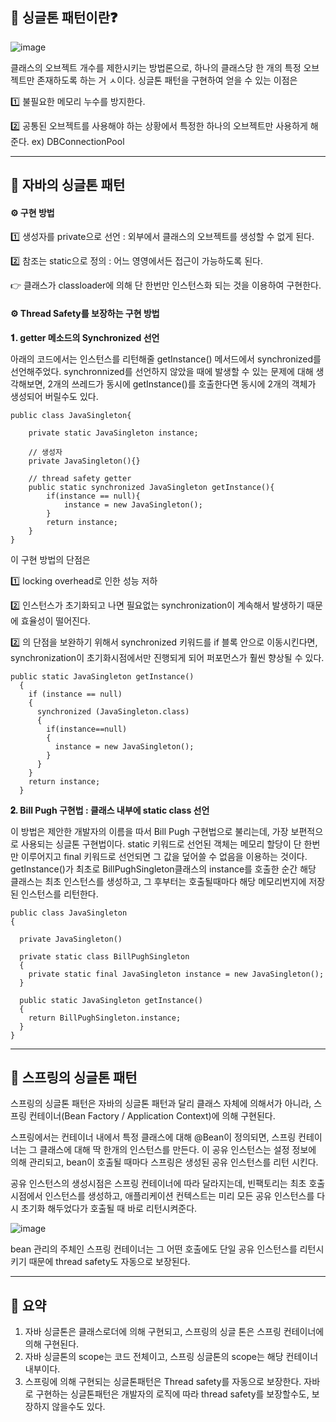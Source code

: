 ## 🔎 **싱글톤 패턴이란❓**

![image](https://user-images.githubusercontent.com/96826217/213198696-80b8c63d-dab9-48d1-a5b9-72faa10cc261.png)


클래스의 오브젝트 개수를 제한시키는 방법론으로, 하나의 클래스당 한 개의 특정 오브젝트만 존재하도록 하는 거 ㅅ이다. 싱글톤 패턴을 구현하여 얻을 수 있는 이점은

1️⃣ 불필요한 메모리 누수를 방지한다.

2️⃣ 공통된 오브젝트를 사용해야 하는 상황에서 특정한 하나의 오브젝트만 사용하게 해준다. ex) DBConnectionPool

---

## **🔎 자바의 싱글톤 패턴**

#### **⚙️ 구현 방법**

1️⃣ 생성자를 private으로 선언 : 외부에서 클래스의 오브젝트를 생성할 수 없게 된다.

2️⃣ 참조는 static으로 정의 : 어느 영영에서든 접근이 가능하도록 된다.

👉 클래스가 classloader에 의해 단 한번만 인스턴스화 되는 것을 이용하여 구현한다.

#### **⚙️ Thread Safety를 보장하는 구현 방법**

**𝟏. getter 메소드의 Synchronized 선언**

아래의 코드에서는 인스턴스를 리턴해줄 getInstance() 메서드에서 synchronized를 선언해주었다. synchronnized를 선언하지 않았을 때에 발생할 수 있는 문제에 대해 생각해보면, 2개의 쓰레드가 동시에 getInstance()를 호출한다면 동시에 2개의 객체가 생성되어 버릴수도 있다.

```
public class JavaSingleton{
 
    private static JavaSingleton instance;
 
 	// 생성자
    private JavaSingleton(){}
     
    // thread safety getter
    public static synchronized JavaSingleton getInstance(){
        if(instance == null){
            instance = new JavaSingleton();
        }
        return instance;
    }
}
```

이 구현 방법의 단점은

1️⃣ locking overhead로 인한 성능 저하

2️⃣ 인스턴스가 초기화되고 나면 필요없는 synchronization이 계속해서 발생하기 때문에 효율성이 떨어진다.

2️⃣ 의 단점을 보완하기 위해서 synchronized 키워드를 if 블록 안으로 이동시킨다면, synchronization이 초기화시점에서만 진행되게 되어 퍼포먼스가 훨씬 향상될 수 있다.

```
public static JavaSingleton getInstance() 
  { 
    if (instance == null)  
    { 
      synchronized (JavaSingleton.class) 
      { 
        if(instance==null) 
        { 
          instance = new JavaSingleton(); 
        } 
      } 
    } 
    return instance; 
  }
```

**𝟐. Bill Pugh 구현법 : 클래스 내부에 static class 선언**

이 방법은 제안한 개발자의 이름을 따서 Bill Pugh 구현법으로 불리는데, 가장 보편적으로 사용되는 싱글톤 구현법이다. static 키워드로 선언된 객체는 메모리 할당이 단 한번만 이루어지고 final 키워드로 선언되면 그 값을 덮어쓸 수 없음을 이용하는 것이다. getInstance()가 최초로 BillPughSingleton클래스의 instance를 호출한 순간 해당 클래스는 최초 인스턴스를 생성하고, 그 후부터는 호출될때마다 해당 메모리번지에 저장된 인스턴스를 리턴한다.

```
public class JavaSingleton  
{ 
  
  private JavaSingleton()
  
  private static class BillPughSingleton 
  { 
    private static final JavaSingleton instance = new JavaSingleton(); 
  } 
  
  public static JavaSingleton getInstance()  
  { 
    return BillPughSingleton.instance; 
  } 
}
```

---

## **🔎 스프링의 싱글톤 패턴**

스프링의 싱글톤 패턴은 자바의 싱글톤 패턴과 달리 클래스 자체에 의해서가 아니라, 스프링 컨테이너(Bean Factory / Application Context)에 의해 구현된다.

스프링에서는 컨테이너 내에서 특정 클래스에 대해 @Bean이 정의되면, 스프링 컨테이너는 그 클래스에 대해 딱 한개의 인스턴스를 만든다. 이 공유 인스턴스는 설정 정보에 의해 관리되고, bean이 호출될 때마다 스프링은 생성된 공유 인스턴스를 리턴 시킨다.

공유 인스턴스의 생성시점은 스프링 컨테이너에 따라 달라지는데, 빈팩토리는 최초 호출시점에서 인스턴스를 생성하고, 애플리케이션 컨텍스트는 미리 모든 공유 인스턴스를 다시 초기화 해두었다가 호출될 때 바로 리턴시켜준다.

![image](https://user-images.githubusercontent.com/96826217/213198791-4992abd4-d16c-4325-968e-984c6bffe297.png)


bean 관리의 주체인 스프링 컨테이너는 그 어떤 호출에도 단일 공유 인스턴스를 리턴시키기 때문에 thread safety도 자동으로 보장된다.

---

## **🔎 요약**

1.  자바 싱글톤은 클래스로더에 의해 구현되고, 스프링의 싱글 톤은 스프링 컨테이너에 의해 구현된다.
2.  자바 싱글톤의 scope는 코드 전체이고, 스프링 싱글톤의 scope는 해당 컨테이너 내부이다.
3.  스프링에 의해 구현되는 싱글톤패턴은 Thread safety를 자동으로 보장한다. 자바로 구현하는 싱글톤패턴은 개발자의 로직에 따라 thread safety를 보장할수도, 보장하지 않을수도 있다.
